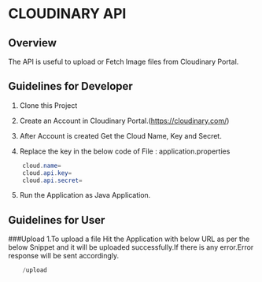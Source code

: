 # CLOUDINARY API

## Overview
The API is useful to upload or Fetch Image files from Cloudinary Portal.

## Guidelines for Developer

1. Clone this Project

2. Create an Account in Cloudinary Portal.(https://cloudinary.com/)

3. After Account is created Get the Cloud Name, Key and Secret.

4. Replace the key in the below code of File : application.properties
```java
	cloud.name=
	cloud.api.key=
	cloud.api.secret=
```
5. Run the Application as Java Application.

## Guidelines for User

###Upload 
1.To upload a file Hit the Application with below URL as per the below Snippet and it will be uploaded successfully.If there is any error.Error response will be sent accordingly.

```java
	/upload
```
